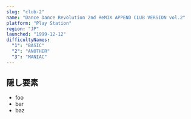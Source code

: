 ```yaml
---
slug: "club-2"
name: "Dance Dance Revolution 2nd ReMIX APPEND CLUB VERSION vol.2"
platform: "Play Station"
region: "JP"
launched: "1999-12-12"
difficultyNames:
  "1": "BASIC"
  "2": "ANOTHER"
  "3": "MANIAC"
---
```


## 隠し要素

- foo
- bar
- baz
